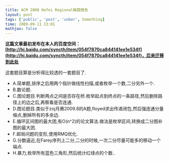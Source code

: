 ```yaml
---
title: ACM 2008 Hefei Regional解题报告
layout: post
tags: ['public', 'post', 'unber', Something]
time: 2009-09-11 13:01
mathjax: false
---
```

<b>这篇文章最初发布在本人的百度空间：[http://hi.baidu.com/syncth/item/054f7870ca844141ee1e534f](http://hi.baidu.com/syncth/item/054f7870ca844141ee1e534f)，后来迁移到此处</b>

<p>这套题目算是分析得比较透的一套题目了.</p><ul><li>A.简单题,排序之后用两个指针做线性扫描,或者枚举一个数,二分另外一个.</li><li>B.数论题.</li><li>C.图论题目.判断两点之间是否存在桥.枚举起点到终点的一条路径,然后删除路径上的边之后,再察看是否连通.</li><li>D.图论题目.类似于zoj月赛2009.8的A题,floyed求出传递闭包,然后强连通分量缩点,删掉所有的多余边.</li><li>E.循环区间图的最大团,有O(n^2)的论文算法.做法是枚举区间,转换成二分图补图的最大团.</li><li>F.邮局问题的变形,使用RMQ优化.</li><li>G.分数逼近,在Farey序列上二分,二分的时候,一次二分尽量可能多的移动一个端点.</li><li>H.暴力,枚举所有蓝色三角形,然后统计红绿点的个数..</li></ul>
